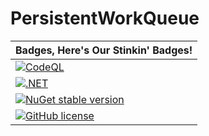 # PersistentWorkQueue

| Badges, Here's Our Stinkin' Badges!|
|---|
|[![CodeQL](https://github.com/gatewayprogrammingschool/PersistentWorkQueue/actions/workflows/codeql-analysis.yml/badge.svg)](https://github.com/gatewayprogrammingschool/PersistentWorkQueue/actions/workflows/codeql-analysis.yml) |
|[![.NET](https://github.com/gatewayprogrammingschool/PersistentWorkQueue/actions/workflows/dotnet.yml/badge.svg)](https://github.com/gatewayprogrammingschool/PersistentWorkQueue/actions/workflows/dotnet.yml)|
|[![NuGet stable version](https://badgen.net/nuget/v/PersistentWorkQueue)](https://www.nuget.org/packages/PersistentWorkQueue/)|
|[![GitHub license](https://badgen.net/github/license/gatewayprogrammingschool/PersistentWorkQueue)](https://github.com/gatewayprogrammingschool/PersistentWorkQueue/blob/main/LICENSE.md)|
